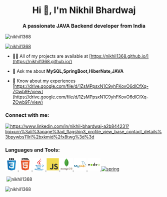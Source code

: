<h1 align="center">Hi 👋, I'm Nikhil Bhardwaj</h1>
<h3 align="center">A passionate JAVA Backend developer from India</h3>

<p align="left"> <img src="https://komarev.com/ghpvc/?username=nikhil1368&label=Profile%20views&color=0e75b6&style=flat" alt="nikhil1368" /> </p>

<p align="left"> <a href="https://github.com/ryo-ma/github-profile-trophy"><img src="https://github-profile-trophy.vercel.app/?username=nikhil1368" alt="nikhil1368" /></a> </p>

- 👨‍💻 All of my projects are available at [https://nikhil1368.github.io/](https://nikhil1368.github.io/)

- 💬 Ask me about **MySQL,SpringBoot,HiberNate,JAVA**

- 📄 Know about my experiences [https://drive.google.com/file/d/1ZsMPpsxN1C9yhFKovO6dlCfXq-ZOwb9F/view](https://drive.google.com/file/d/1ZsMPpsxN1C9yhFKovO6dlCfXq-ZOwb9F/view)

<h3 align="left">Connect with me:</h3>
<p align="left">
<a href="https://linkedin.com/in/https://www.linkedin.com/in/nikhil-bhardwaj-a2b844231?lipi=urn%3ali%3apage%3ad_flagship3_profile_view_base_contact_details%3bpywbs11lrl%2bxkmid%2fx8twg%3d%3d" target="blank"><img align="center" src="https://raw.githubusercontent.com/rahuldkjain/github-profile-readme-generator/master/src/images/icons/Social/linked-in-alt.svg" alt="https://www.linkedin.com/in/nikhil-bhardwaj-a2b844231?lipi=urn%3ali%3apage%3ad_flagship3_profile_view_base_contact_details%3bpywbs11lrl%2bxkmid%2fx8twg%3d%3d" height="30" width="40" /></a>
</p>

<h3 align="left">Languages and Tools:</h3>
<p align="left"> <a href="https://www.w3schools.com/css/" target="_blank" rel="noreferrer"> <img src="https://raw.githubusercontent.com/devicons/devicon/master/icons/css3/css3-original-wordmark.svg" alt="css3" width="40" height="40"/> </a> <a href="https://www.w3.org/html/" target="_blank" rel="noreferrer"> <img src="https://raw.githubusercontent.com/devicons/devicon/master/icons/html5/html5-original-wordmark.svg" alt="html5" width="40" height="40"/> </a> <a href="https://www.java.com" target="_blank" rel="noreferrer"> <img src="https://raw.githubusercontent.com/devicons/devicon/master/icons/java/java-original.svg" alt="java" width="40" height="40"/> </a> <a href="https://developer.mozilla.org/en-US/docs/Web/JavaScript" target="_blank" rel="noreferrer"> <img src="https://raw.githubusercontent.com/devicons/devicon/master/icons/javascript/javascript-original.svg" alt="javascript" width="40" height="40"/> </a> <a href="https://www.mongodb.com/" target="_blank" rel="noreferrer"> <img src="https://raw.githubusercontent.com/devicons/devicon/master/icons/mongodb/mongodb-original-wordmark.svg" alt="mongodb" width="40" height="40"/> </a> <a href="https://www.mysql.com/" target="_blank" rel="noreferrer"> <img src="https://raw.githubusercontent.com/devicons/devicon/master/icons/mysql/mysql-original-wordmark.svg" alt="mysql" width="40" height="40"/> </a> <a href="https://nodejs.org" target="_blank" rel="noreferrer"> <img src="https://raw.githubusercontent.com/devicons/devicon/master/icons/nodejs/nodejs-original-wordmark.svg" alt="nodejs" width="40" height="40"/> </a> <a href="https://spring.io/" target="_blank" rel="noreferrer"> <img src="https://www.vectorlogo.zone/logos/springio/springio-icon.svg" alt="spring" width="40" height="40"/> </a> </p>

<p>&nbsp;<img align="center" src="https://github-readme-stats.vercel.app/api?username=nikhil1368&show_icons=true&locale=en" alt="nikhil1368" /></p>

<p><img align="center" src="https://github-readme-streak-stats.herokuapp.com/?user=nikhil1368&" alt="nikhil1368" /></p>
